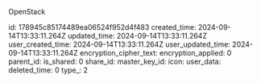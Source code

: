 OpenStack

id: 178945c85174489ea06524f952d4f483
created_time: 2024-09-14T13:33:11.264Z
updated_time: 2024-09-14T13:33:11.264Z
user_created_time: 2024-09-14T13:33:11.264Z
user_updated_time: 2024-09-14T13:33:11.264Z
encryption_cipher_text: 
encryption_applied: 0
parent_id: 
is_shared: 0
share_id: 
master_key_id: 
icon: 
user_data: 
deleted_time: 0
type_: 2